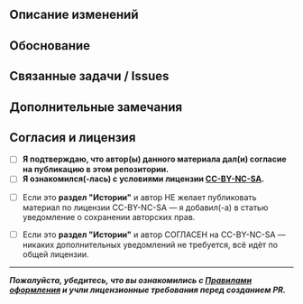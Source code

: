 ## Описание изменений
<!-- Кратко опишите, что меняется в данном Pull Request. Например:
1. Добавлена новая статья о корпорации.
2. Исправлены грамматические ошибки в разделе "Государства".
3. Уточнены детали лицензии и т. д.
-->

## Обоснование
<!-- Почему именно такие изменения потребовались?
Расскажите, какую проблему решаете или какую пользу вносите,
почему это упростит работу с лором. -->

## Связанные задачи / Issues
<!-- Упомяните связанные issue или задачи. Например:
- Closes #123 (если PR решает задачу #123)
- Частичное решение #456
-->

## Дополнительные замечания
<!-- Любые комментарии, которые хотите оставить ревьюерам:
- Требуется ли дополнительная правка или консультация?
- Есть ли оговорки по использованию (например, часть информации нельзя разглашать)?
- Любая другая контекстная информация. 
-->

## Согласия и лицензия

- [ ] **Я подтверждаю, что автор(ы) данного материала **дал(и) согласие** на публикацию в этом репозитории.**
- [ ] **Я ознакомился(-лась) с условиями лицензии [CC-BY-NC-SA](https://github.com/AsnDen/corvax-lore/blob/main/LICENSE.md).**

<!-- Для раздела "Истории": -->
- [ ] Если это **раздел "Истории"** и автор НЕ желает публиковать материал по лицензии CC-BY-NC-SA — я добавил(-а) в статью уведомление о сохранении авторских прав.  
- [ ] Если это **раздел "Истории"** и автор СОГЛАСЕН на CC-BY-NC-SA — никаких дополнительных уведомлений не требуется, всё идёт по общей лицензии.


---
**_Пожалуйста, убедитесь, что вы ознакомились с [Правилами оформления](../../blob/main/00_%D0%9F%D1%80%D0%B0%D0%B2%D0%B8%D0%BB%D0%B0_%D0%BE%D1%84%D0%BE%D1%80%D0%BC%D0%BB%D0%B5%D0%BD%D0%B8%D1%8F/README.md) и учли лицензионные требования перед созданием PR._**
